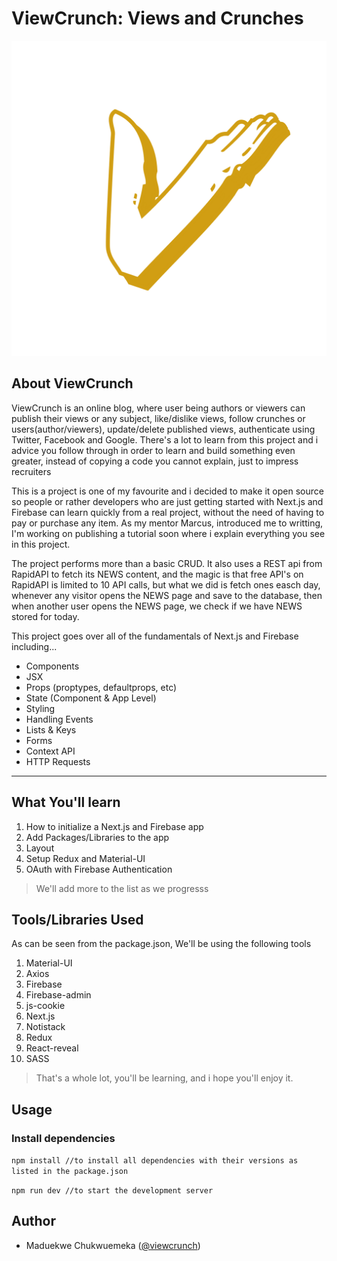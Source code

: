 # ViewCrunch: Views and Crunches

[![ViewCrunch Banner](./public/images/ViewCrunch.webp)](https://viewcrunch.com)

## About ViewCrunch

ViewCrunch is an online blog, where user being authors or viewers can publish their views or any subject, like/dislike views, follow crunches or users(author/viewers), update/delete published views, authenticate using Twitter, Facebook and Google. There's a lot to learn from this project and i advice you follow through in order to learn and build something even greater, instead of copying a code you cannot explain, just to impress recruiters

This is a project is one of my favourite and i decided to make it open source so people or rather developers who are just getting started with Next.js and Firebase can learn quickly from a real project, without the need of having to pay or purchase any item. As my mentor Marcus, introduced me to writting, I'm working on publishing a tutorial soon where i explain everything you see in this project.

The project performs more than a basic CRUD. It also uses a REST api from RapidAPI to fetch its NEWS content, and the magic is that free API's on RapidAPI is limited to 10 API calls, but what we did is fetch ones easch day, whenever any visitor opens the NEWS page and save to the database, then when another user opens the NEWS page, we check if we have NEWS stored for today.

This project goes over all of the fundamentals of Next.js and Firebase including...

- Components
- JSX
- Props (proptypes, defaultprops, etc)
- State (Component & App Level)
- Styling
- Handling Events
- Lists & Keys
- Forms
- Context API
- HTTP Requests

---

## What You'll learn

1. How to initialize a Next.js and Firebase app
2. Add Packages/Libraries to the app
3. Layout
4. Setup Redux and Material-UI
5. OAuth with Firebase Authentication

> We'll add more to the list as we progresss

## Tools/Libraries Used

As can be seen from the package.json, We'll be using the following tools

1. Material-UI
2. Axios
3. Firebase
4. Firebase-admin
5. js-cookie
6. Next.js
7. Notistack
8. Redux
9. React-reveal
10. SASS

> That's a whole lot, you'll be learning, and i hope you'll enjoy it.

## Usage

### Install dependencies

`npm install //to install all dependencies with their versions as listed in the package.json`

`npm run dev //to start the development server`

## Author

- Maduekwe Chukwuemeka ([@viewcrunch](https://twitter.com/viewcrunch))
